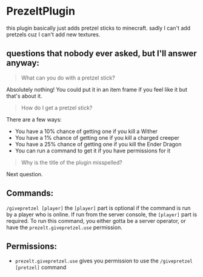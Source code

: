 # PrezeltPlugin

this plugin basically just adds pretzel sticks to minecraft. sadly I can't add pretzels cuz I can't add new textures.  

## questions that nobody ever asked, but I'll answer anyway:
> What can you do with a pretzel stick?

Absolutely nothing! You could put it in an item frame if you feel like it but that's about it.  

> How do I get a pretzel stick?

There are a few ways:
* You have a 10% chance of getting one if you kill a Wither
* You have a 1% chance of getting one if you kill a charged creeper
* You have a 25% chance of getting one if you kill the Ender Dragon
* You can run a command to get it if you have permissions for it

> Why is the title of the plugin misspelled?

Next question.  

## Commands:
`/givepretzel [player]` the `[player]` part is optional if the command is run by a player who is online.  If run from
 the server console, the `[player]` part is required.  To run this command, you either gotta be a server operator, or
  have the `prezelt.givepretzel.use` permission.  
  
## Permissions:
* `prezelt.givepretzel.use` gives you permission to use the `/givepretzel [pretzel]` command
